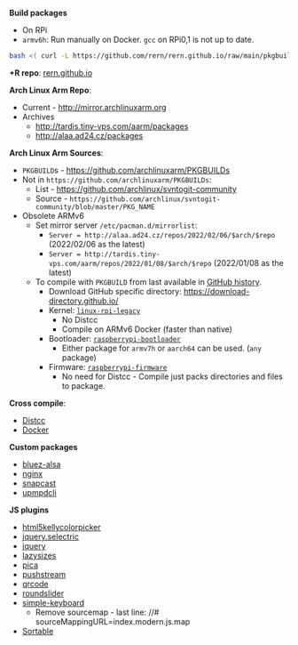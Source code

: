 **Build packages**
- On RPi
- `armv6h`: Run manually on Docker. `gcc` on RPi0,1 is not up to date.
```sh
bash <( curl -L https://github.com/rern/rern.github.io/raw/main/pkgbuild.sh )
```
**+R repo**: [rern.github.io](https://rern.github.io)

**Arch Linux Arm Repo**:
- Current - http://mirror.archlinuxarm.org
- Archives
	- http://tardis.tiny-vps.com/aarm/packages
	- http://alaa.ad24.cz/packages

**Arch Linux Arm Sources**:
- `PKGBUILD`s - https://github.com/archlinuxarm/PKGBUILDs
- Not in `https://github.com/archlinuxarm/PKGBUILDs`:
  - List - https://github.com/archlinux/svntogit-community
  - Source - `https://github.com/archlinux/svntogit-community/blob/master/PKG_NAME`
- Obsolete ARMv6
	- Set mirror server `/etc/pacman.d/mirrorlist`:
		- `Server = http://alaa.ad24.cz/repos/2022/02/06/$arch/$repo` (2022/02/06 as the latest)
		- `Server = http://tardis.tiny-vps.com/aarm/repos/2022/01/08/$arch/$repo` (2022/01/08 as the latest)
	- To compile with `PKGBUILD` from last available in [GitHub history](https://github.com/archlinuxarm/PKGBUILDs/tree/5fb6d2b2e8292fb1df5c1d7a347493c9e2164810).
		- Download GitHub specific directory: https://download-directory.github.io/
		- Kernel: [`linux-rpi-legacy`](https://github.com/archlinuxarm/PKGBUILDs/tree/5fb6d2b2e8292fb1df5c1d7a347493c9e2164810/core/linux-rpi-legacy)
			- No Distcc
			- Compile on ARMv6 Docker (faster than native)
		- Bootloader: [`raspberrypi-bootloader`](https://archlinuxarm.org/packages/any/raspberrypi-bootloader)
			- Either package for `armv7h` or `aarch64` can be used. (`any` package)
		- Firmware: [`raspberrypi-firmware`](https://github.com/archlinuxarm/PKGBUILDs/tree/5fb6d2b2e8292fb1df5c1d7a347493c9e2164810/alarm/raspberrypi-firmware)
			- No need for Distcc - Compile just packs directories and files to package.

**Cross compile**:
- [Distcc](https://github.com/rern/rern.github.io/blob/main/cross-compile.md#distcc)
- [Docker](https://github.com/rern/rern.github.io/blob/main/cross-compile.md#docker)

**Custom packages**
- [bluez-alsa](https://github.com/Arkq/bluez-alsa/tags)
- [nginx](https://nginx.org/)
- [snapcast](https://github.com/badaix/snapcast)
- [upmpdcli](https://www.lesbonscomptes.com/upmpdcli/pages/downloads.html)

**JS plugins**
- [html5kellycolorpicker](https://github.com/NC22/HTML5-Color-Picker)
- [jquery.selectric](https://github.com/lcdsantos/jQuery-Selectric/tags)
- [jquery](https://jquery.com/)
- [lazysizes](https://github.com/aFarkas/lazysizes)
- [pica](https://github.com/nodeca/pica/tags)
- [pushstream](https://github.com/wandenberg/nginx-push-stream-module/blob/master/misc/js/pushstream.js)
- [qrcode](https://github.com/datalog/qrcode-svg)
- [roundslider](https://github.com/soundar24/roundSlider)
- [simple-keyboard](https://github.com/hodgef/simple-keyboard/blob/master/build/index.modern.js)
	- Remove sourcemap - last line: //# sourceMappingURL=index.modern.js.map
- [Sortable](https://github.com/SortableJS/Sortable)
